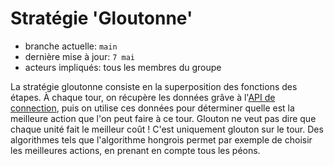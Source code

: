 # Stratégie 'Gloutonne'

- branche actuelle: `main`
- dernière mise à jour: `7 mai`
- acteurs impliqués: tous les membres du groupe

La stratégie gloutonne consiste en la superposition des fonctions des étapes. À chaque tour, on récupère les données grâve à l'[API de connection](../stages/server.md), puis on utilise ces données pour déterminer quelle est la meilleure action que l'on peut faire à ce tour. Glouton ne veut pas dire que chaque unité fait le meilleur coût ! C'est uniquement glouton sur le tour. Des algorithmes tels que l'algorithme hongrois permet par exemple de choisir les meilleures actions, en prenant en compte tous les péons.

